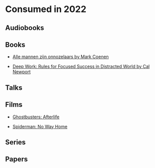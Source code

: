 # Consumed in 2022

## Audiobooks

## Books

* [Alle mannen zijn onnozelaars by Mark Coenen](https://borgerhoff-lamberigts.be/boeken/alle-mannen-zijn-onnozelaars)

* [Deep Work: Rules for Focused Success in Distracted World by Cal Newport](https://www.calnewport.com/books/deep-work/)



## Talks


## Films

* [Ghostbusters: Afterlife](https://www.imdb.com/title/tt4513678/)

* [Spiderman: No Way Home](https://www.imdb.com/title/tt10872600/)


## Series

## Papers

